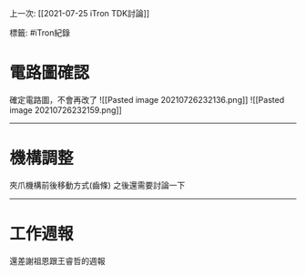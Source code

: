 上一次: [[2021-07-25 iTron TDK討論]]

標籤: #iTron紀錄 

# 電路圖確認

確定電路圖，不會再改了
![[Pasted image 20210726232136.png]]
![[Pasted image 20210726232159.png]]

---

# 機構調整

夾爪機構前後移動方式(齒條)
之後還需要討論一下

---

# 工作週報

還差謝祖恩跟王睿哲的週報